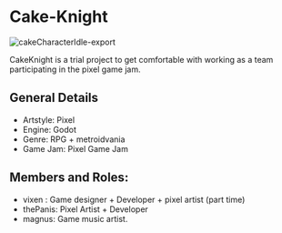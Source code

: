 # Cake-Knight

![cakeCharacterIdle-export](https://github.com/vixipop/Cake-Knight/assets/53462353/ca576260-0c88-4241-971c-c7693cecf21c)

CakeKnight is a trial project to get comfortable with working as a team participating in the pixel game jam.

## General Details
  - Artstyle: Pixel
  - Engine: Godot
  - Genre: RPG + metroidvania
  - Game Jam: Pixel Game Jam
  
## Members and Roles:
  - vixen : Game designer + Developer + pixel artist (part time)
  - thePanis: Pixel Artist + Developer
  - magnus: Game music artist.
